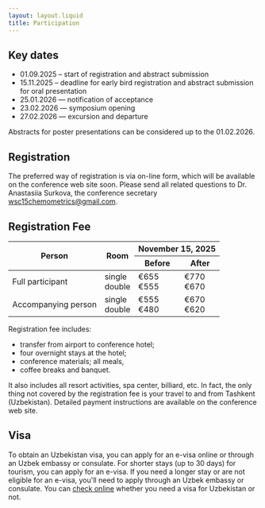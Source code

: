 ```yaml
---
layout: layout.liquid
title: Participation
---
```



## Key dates

* 01.09.2025 – start of registration and abstract submission
* 15.11.2025 – deadline for early bird registration and abstract submission for oral presentation
* 25.01.2026 — notification of acceptance
* 23.02.2026 — symposium opening
* 27.02.2026 — excursion and departure

Abstracts for poster presentations can be considered up to the 01.02.2026.

## Registration

The preferred way of registration is via on-line form, which will be  available on the conference web site soon. Please send all related questions to Dr. Anastasiia Surkova, the conference secretary <a href="mailto:wsc15chemometrics@gmail.com">wsc15chemometrics@gmail.com</a>.

## Registration Fee

<table class="fees">

<thead>
<tr>
   <th rowspan="2">Person</th>
   <th rowspan="2">Room</th>
   <th colspan="2">November 15, 2025</th>
</tr>
<tr>
   <th>Before</th>
   <th>After</th>
</tr>
</thead>

<tbody>
<tr>
   <td>Full participant</td>
   <td>single<br>double</td>
   <td>€655<br>€555</td>
   <td>€770<br>€670</td>
</tr>

<tr>
   <td>Accompanying person</td>
   <td>single<br>double</td>
   <td>€555<br>€480</td>
   <td>€670<br>€620</td>
</tr>
</tbody>
</table>

Registration fee includes:

* transfer from airport to conference hotel;
* four overnight stays at the hotel;
* conference materials; all meals,
* coffee breaks and banquet.

It also includes all resort activities, spa center, billiard, etc. In fact, the only thing not covered by the registration fee is your travel to and from Tashkent (Uzbekistan). Detailed payment instructions are available on the conference web site.

## Visa
To obtain an Uzbekistan visa, you can apply for an e-visa online or through an Uzbek embassy or consulate. For shorter stays (up to 30 days) for tourism, you can apply for an e-visa. If you need a longer stay or are not eligible for an e-visa, you'll need to apply through an Uzbek embassy or consulate. You can <a class="highlight" href="https://gov.uz/en/mfa/activity_page/o-zbekiston-respublikasi-vizasi">check online</a> whether you need a visa for Uzbekistan or not.

